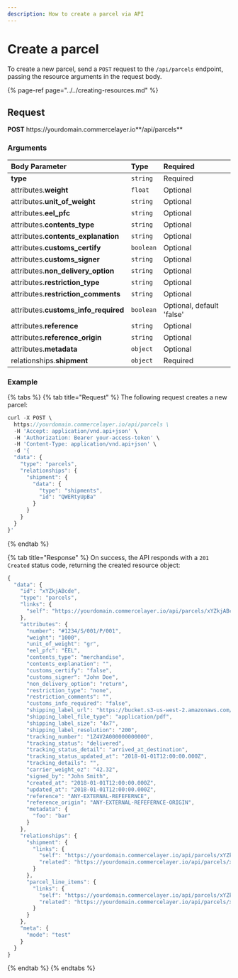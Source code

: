 ```yaml
---
description: How to create a parcel via API
---
```


# Create a parcel

To create a new parcel, send a `POST` request to the `/api/parcels` endpoint, passing the resource arguments in the request body.

{% page-ref page="../../creating-resources.md" %}

## Request

**POST** https://<i></i>yourdomain.commercelayer.io**/api/parcels**

### Arguments

| Body Parameter | Type | Required |
| :--- | :--- | :--- |
| **type** | `string` | Required |
| attributes.**weight** | `float` | Optional |
| attributes.**unit_of_weight** | `string` | Optional |
| attributes.**eel_pfc** | `string` | Optional |
| attributes.**contents_type** | `string` | Optional |
| attributes.**contents_explanation** | `string` | Optional |
| attributes.**customs_certify** | `boolean` | Optional |
| attributes.**customs_signer** | `string` | Optional |
| attributes.**non_delivery_option** | `string` | Optional |
| attributes.**restriction_type** | `string` | Optional |
| attributes.**restriction_comments** | `string` | Optional |
| attributes.**customs_info_required** | `boolean` | Optional, default 'false' |
| attributes.**reference** | `string` | Optional |
| attributes.**reference_origin** | `string` | Optional |
| attributes.**metadata** | `object` | Optional |
| relationships.**shipment** | `object` | Required |

### Example

{% tabs %}
{% tab title="Request" %}
The following request creates a new parcel:

```javascript
curl -X POST \
  https://yourdomain.commercelayer.io/api/parcels \
  -H 'Accept: application/vnd.api+json' \
  -H 'Authorization: Bearer your-access-token' \
  -H 'Content-Type: application/vnd.api+json' \
  -d '{
  "data": {
    "type": "parcels",
    "relationships": {
      "shipment": {
        "data": {
          "type": "shipments",
          "id": "QWERtyUpBa"
        }
      }
    }
  }
}'
```
{% endtab %}

{% tab title="Response" %}
On success, the API responds with a `201 Created` status code, returning the created resource object:

```javascript
{
  "data": {
    "id": "xYZkjABcde",
    "type": "parcels",
    "links": {
      "self": "https://yourdomain.commercelayer.io/api/parcels/xYZkjABcde"
    },
    "attributes": {
      "number": "#1234/S/001/P/001",
      "weight": "1000",
      "unit_of_weight": "gr",
      "eel_pfc": "EEL",
      "contents_type": "merchandise",
      "contents_explanation": "",
      "customs_certify": "false",
      "customs_signer": "John Doe",
      "non_delivery_option": "return",
      "restriction_type": "none",
      "restriction_comments": "",
      "customs_info_required": "false",
      "shipping_label_url": "https://bucket.s3-us-west-2.amazonaws.com/files/postage_label/20180101/123.pdf",
      "shipping_label_file_type": "application/pdf",
      "shipping_label_size": "4x7",
      "shipping_label_resolution": "200",
      "tracking_number": "1Z4V2A000000000000",
      "tracking_status": "delivered",
      "tracking_status_detail": "arrived_at_destination",
      "tracking_status_updated_at": "2018-01-01T12:00:00.000Z",
      "tracking_details": "",
      "carrier_weight_oz": "42.32",
      "signed_by": "John Smith",
      "created_at": "2018-01-01T12:00:00.000Z",
      "updated_at": "2018-01-01T12:00:00.000Z",
      "reference": "ANY-EXTERNAL-REFEFERNCE",
      "reference_origin": "ANY-EXTERNAL-REFEFERNCE-ORIGIN",
      "metadata": {
        "foo": "bar"
      }
    },
    "relationships": {
      "shipment": {
        "links": {
          "self": "https://yourdomain.commercelayer.io/api/parcels/xYZkjABcde/relationships/shipment",
          "related": "https://yourdomain.commercelayer.io/api/parcels/xYZkjABcde/shipment"
        }
      },
      "parcel_line_items": {
        "links": {
          "self": "https://yourdomain.commercelayer.io/api/parcels/xYZkjABcde/relationships/parcel_line_items",
          "related": "https://yourdomain.commercelayer.io/api/parcels/xYZkjABcde/parcel_line_items"
        }
      }
    },
    "meta": {
      "mode": "test"
    }
  }
}
```
{% endtab %}
{% endtabs %}

